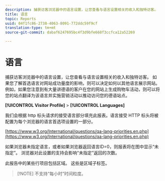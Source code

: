 ```yaml
---
description: 捕获访客浏览器中的语言设置，让您查看与语言设置相关的收入和独特访客。 如果您了解首选语言对网站成功量度的影响，则可以决定如何以其他语言展示网站。 例如，如果您注意到有大量讲德语的客户在您的网站上生成购物车活动，则可以将您的站点翻译为该语言并实施营销活动以推动访问您的德语站点。
title: 语言
topic: Reports
uuid: 04f1fc86-2738-4063-8091-772ddc59f9cf
translation-type: tm+mt
source-git-commit: dabaf6247695bc4f3d9bfe668f3ccfca12a52269

---
```



# 语言

捕获访客浏览器中的语言设置，让您查看与语言设置相关的收入和独特访客。 如果您了解首选语言对网站成功量度的影响，则可以决定如何以其他语言展示网站。 例如，如果您注意到有大量讲德语的客户在您的网站上生成购物车活动，则可以将您的站点翻译为该语言并实施营销活动以推动访问您的德语站点。

**[!UICONTROL Visitor Profile]** > **[!UICONTROL Languages]**

我们会根据 http 标头请求的接受语言部分填充此报表。语言接受 HTTP 标头将被配置为每个浏览器的语言首选项设置的一部分。

[https://www.w3.org/International/questions/qa-lang-priorities.en.php](https://www.w3.org/International/questions/qa-lang-priorities.en.php)

如果浏览器未指定语言，或者如果浏览器返回语言ID=0，则报表将在图中显示“未指定”。 浏览器对此设置的支持会影响“未指定”返回的次数。

此报告中的某些行项目包括区域。 这些是区域子标签。

>[!NOTE] 不支持“每小时”时间粒度。

